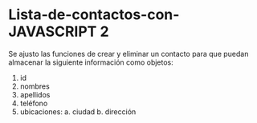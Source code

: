 # Lista-de-contactos-con-JAVASCRIPT 2
Se ajusto las funciones de crear y eliminar un contacto para que puedan almacenar la siguiente información como objetos:

1) id
2) nombres
3) apellidos
4) teléfono
5) ubicaciones:
    a. ciudad
    b. dirección

